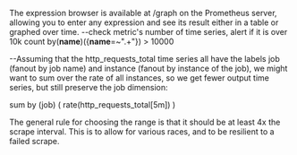 The expression browser is available at /graph on the Prometheus server, allowing you to enter any expression and see its result either in a table or graphed over time.
--check metric's number of time series, alert if it is over 10k
count by(__name__)({__name__=~".+"}) > 10000

--Assuming that the http_requests_total time series all have the labels job (fanout by job name) and instance (fanout by instance of the job), we might want to sum over the rate of all instances, so we get fewer output time series, but still preserve the job dimension:

 sum by (job) (
  rate(http_requests_total[5m])
)

The general rule for choosing the range is that it should be at least 4x the scrape interval. This is to allow for various races, and to be resilient to a failed scrape.
